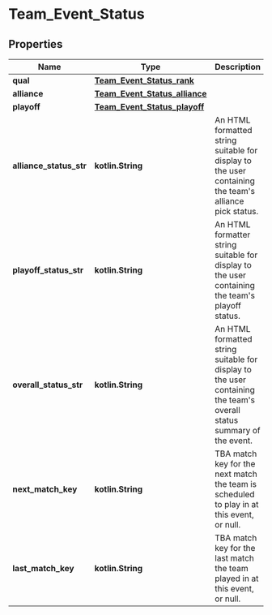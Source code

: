 
# Team_Event_Status

## Properties
Name | Type | Description | Notes
------------ | ------------- | ------------- | -------------
**qual** | [**Team_Event_Status_rank**](Team_Event_Status_rank.md) |  |  [optional]
**alliance** | [**Team_Event_Status_alliance**](Team_Event_Status_alliance.md) |  |  [optional]
**playoff** | [**Team_Event_Status_playoff**](Team_Event_Status_playoff.md) |  |  [optional]
**alliance_status_str** | **kotlin.String** | An HTML formatted string suitable for display to the user containing the team&#39;s alliance pick status. |  [optional]
**playoff_status_str** | **kotlin.String** | An HTML formatter string suitable for display to the user containing the team&#39;s playoff status. |  [optional]
**overall_status_str** | **kotlin.String** | An HTML formatted string suitable for display to the user containing the team&#39;s overall status summary of the event. |  [optional]
**next_match_key** | **kotlin.String** | TBA match key for the next match the team is scheduled to play in at this event, or null. |  [optional]
**last_match_key** | **kotlin.String** | TBA match key for the last match the team played in at this event, or null. |  [optional]



